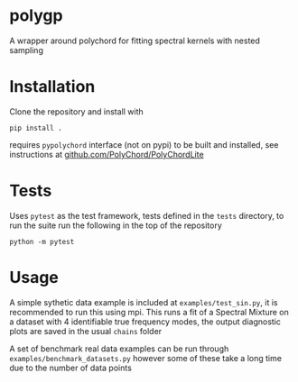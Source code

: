 # polygp
A wrapper around polychord for fitting spectral kernels with nested sampling

# Installation
Clone the repository and install with 

```
pip install .
```

requires `pypolychord` interface (not on pypi) to be built and installed, see instructions at [github.com/PolyChord/PolyChordLite](https://github.com/PolyChord/PolyChordLite)

# Tests
Uses `pytest` as the test framework, tests defined in the `tests` directory, to run the suite run the following in the top of the repository
```
python -m pytest
```

# Usage

A simple sythetic data example is included at `examples/test_sin.py`, it is recommended to run this using mpi.
This runs a fit of a Spectral Mixture on a dataset with 4 identifiable true frequency modes, the output diagnostic plots are saved in the usual `chains` folder

A set of benchmark real data examples can be run through `examples/benchmark_datasets.py` however some of these take a long time due to the number of data points
